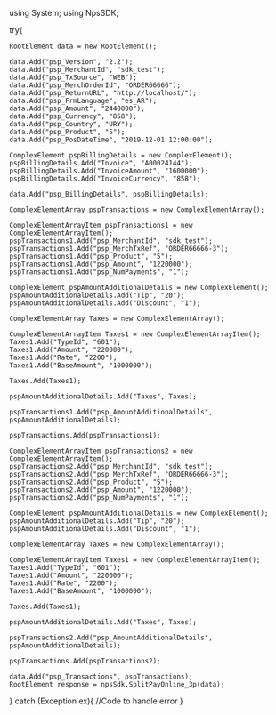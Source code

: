 using System;
using NpsSDK;

try{

    RootElement data = new RootElement();

    data.Add("psp_Version", "2.2");
    data.Add("psp_MerchantId", "sdk_test");
    data.Add("psp_TxSource", "WEB");
    data.Add("psp_MerchOrderId", "ORDER66666");
    data.Add("psp_ReturnURL", "http://localhost/");
    data.Add("psp_FrmLanguage", "es_AR");
    data.Add("psp_Amount", "2440000");
    data.Add("psp_Currency", "858");
    data.Add("psp_Country", "URY");
    data.Add("psp_Product", "5");
    data.Add("psp_PosDateTime", "2019-12-01 12:00:00");

    ComplexElement pspBillingDetails = new ComplexElement();
    pspBillingDetails.Add("Invoice", "A00024144");
    pspBillingDetails.Add("InvoiceAmount", "1600000");
    pspBillingDetails.Add("InvoiceCurrency", "858");

    data.Add("psp_BillingDetails", pspBillingDetails);

    ComplexElementArray pspTransactions = new ComplexElementArray();

    ComplexElementArrayItem pspTransactions1 = new ComplexElementArrayItem();
    pspTransactions1.Add("psp_MerchantId", "sdk_test");
    pspTransactions1.Add("psp_MerchTxRef", "ORDER66666-3");
    pspTransactions1.Add("psp_Product", "5");
    pspTransactions1.Add("psp_Amount", "1220000");
    pspTransactions1.Add("psp_NumPayments", "1");

    ComplexElement pspAmountAdditionalDetails = new ComplexElement();
    pspAmountAdditionalDetails.Add("Tip", "20");
    pspAmountAdditionalDetails.Add("Discount", "1");

    ComplexElementArray Taxes = new ComplexElementArray();

    ComplexElementArrayItem Taxes1 = new ComplexElementArrayItem();
    Taxes1.Add("TypeId", "601");
    Taxes1.Add("Amount", "220000");
    Taxes1.Add("Rate", "2200");
    Taxes1.Add("BaseAmount", "1000000");

    Taxes.Add(Taxes1);

    pspAmountAdditionalDetails.Add("Taxes", Taxes);

    pspTransactions1.Add("psp_AmountAdditionalDetails", pspAmountAdditionalDetails);

    pspTransactions.Add(pspTransactions1);

    ComplexElementArrayItem pspTransactions2 = new ComplexElementArrayItem();
    pspTransactions2.Add("psp_MerchantId", "sdk_test");
    pspTransactions2.Add("psp_MerchTxRef", "ORDER66666-3");
    pspTransactions2.Add("psp_Product", "5");
    pspTransactions2.Add("psp_Amount", "1220000");
    pspTransactions2.Add("psp_NumPayments", "1");

    ComplexElement pspAmountAdditionalDetails = new ComplexElement();
    pspAmountAdditionalDetails.Add("Tip", "20");
    pspAmountAdditionalDetails.Add("Discount", "1");

    ComplexElementArray Taxes = new ComplexElementArray();

    ComplexElementArrayItem Taxes1 = new ComplexElementArrayItem();
    Taxes1.Add("TypeId", "601");
    Taxes1.Add("Amount", "220000");
    Taxes1.Add("Rate", "2200");
    Taxes1.Add("BaseAmount", "1000000");

    Taxes.Add(Taxes1);

    pspAmountAdditionalDetails.Add("Taxes", Taxes);

    pspTransactions2.Add("psp_AmountAdditionalDetails", pspAmountAdditionalDetails);

    pspTransactions.Add(pspTransactions2);

    data.Add("psp_Transactions", pspTransactions);
    RootElement response = npsSdk.SplitPayOnline_3p(data);

}
catch (Exception ex){
    //Code to handle error
}

